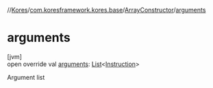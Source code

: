 //[Kores](../../../index.md)/[com.koresframework.kores.base](../index.md)/[ArrayConstructor](index.md)/[arguments](arguments.md)

# arguments

[jvm]\
open override val [arguments](arguments.md): [List](https://kotlinlang.org/api/latest/jvm/stdlib/kotlin.collections/-list/index.html)<[Instruction](../../com.koresframework.kores/-instruction/index.md)>

Argument list
